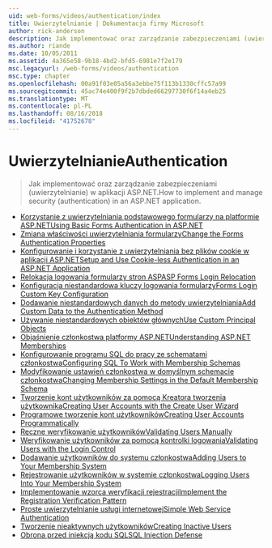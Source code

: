 ```yaml
---
uid: web-forms/videos/authentication/index
title: Uwierzytelnianie | Dokumentacja firmy Microsoft
author: rick-anderson
description: Jak implementować oraz zarządzanie zabezpieczeniami (uwierzytelnianie) w aplikacji ASP.NET.
ms.author: riande
ms.date: 10/05/2011
ms.assetid: 4a365e58-9b18-4bd2-bfd5-6981e7f2e179
msc.legacyurl: /web-forms/videos/authentication
msc.type: chapter
ms.openlocfilehash: 00a91f03e05a56a3ebbe75f113b1330cffc57a99
ms.sourcegitcommit: 45ac74e400f9f2b7dbded66297730f6f14a4eb25
ms.translationtype: MT
ms.contentlocale: pl-PL
ms.lasthandoff: 08/16/2018
ms.locfileid: "41752678"
---
```

<a name="authentication"></a><span data-ttu-id="be8b7-103">Uwierzytelnianie</span><span class="sxs-lookup"><span data-stu-id="be8b7-103">Authentication</span></span>
====================
> <span data-ttu-id="be8b7-104">Jak implementować oraz zarządzanie zabezpieczeniami (uwierzytelnianie) w aplikacji ASP.NET.</span><span class="sxs-lookup"><span data-stu-id="be8b7-104">How to implement and manage security (authentication) in an ASP.NET application.</span></span>


- [<span data-ttu-id="be8b7-105">Korzystanie z uwierzytelniania podstawowego formularzy na platformie ASP.NET</span><span class="sxs-lookup"><span data-stu-id="be8b7-105">Using Basic Forms Authentication in ASP.NET</span></span>](using-basic-forms-authentication-in-aspnet.md)
- [<span data-ttu-id="be8b7-106">Zmiana właściwości uwierzytelniania formularzy</span><span class="sxs-lookup"><span data-stu-id="be8b7-106">Change the Forms Authentication Properties</span></span>](how-to-change-the-forms-authentication-properties.md)
- [<span data-ttu-id="be8b7-107">Konfigurowanie i korzystanie z uwierzytelniania bez plików cookie w aplikacji ASP.NET</span><span class="sxs-lookup"><span data-stu-id="be8b7-107">Setup and Use Cookie-less Authentication in an ASP.NET Application</span></span>](how-to-setup-and-use-cookie-less-authentication-in-an-aspnet-application.md)
- [<span data-ttu-id="be8b7-108">Relokacja logowania formularzy stron ASP</span><span class="sxs-lookup"><span data-stu-id="be8b7-108">ASP Forms Login Relocation</span></span>](asp-forms-login-relocation.md)
- [<span data-ttu-id="be8b7-109">Konfiguracja niestandardowa kluczy logowania formularzy</span><span class="sxs-lookup"><span data-stu-id="be8b7-109">Forms Login Custom Key Configuration</span></span>](forms-login-custom-key-configuration.md)
- [<span data-ttu-id="be8b7-110">Dodawanie niestandardowych danych do metody uwierzytelniania</span><span class="sxs-lookup"><span data-stu-id="be8b7-110">Add Custom Data to the Authentication Method</span></span>](add-custom-data-to-the-authentication-method.md)
- [<span data-ttu-id="be8b7-111">Używanie niestandardowych obiektów głównych</span><span class="sxs-lookup"><span data-stu-id="be8b7-111">Use Custom Principal Objects</span></span>](use-custom-principal-objects.md)
- [<span data-ttu-id="be8b7-112">Objaśnienie członkostwa platformy ASP.NET</span><span class="sxs-lookup"><span data-stu-id="be8b7-112">Understanding ASP.NET Memberships</span></span>](understanding-aspnet-memberships.md)
- [<span data-ttu-id="be8b7-113">Konfigurowanie programu SQL do pracy ze schematami członkostwa</span><span class="sxs-lookup"><span data-stu-id="be8b7-113">Configuring SQL To Work with Membership Schemas</span></span>](configuring-sql-to-work-with-membership-schemas.md)
- [<span data-ttu-id="be8b7-114">Modyfikowanie ustawień członkostwa w domyślnym schemacie członkostwa</span><span class="sxs-lookup"><span data-stu-id="be8b7-114">Changing Membership Settings in the Default Membership Schema</span></span>](changing-membership-settings-in-the-default-membership-schema.md)
- [<span data-ttu-id="be8b7-115">Tworzenie kont użytkowników za pomocą Kreatora tworzenia użytkownika</span><span class="sxs-lookup"><span data-stu-id="be8b7-115">Creating User Accounts with the Create User Wizard</span></span>](creating-user-accounts-with-the-create-user-wizard.md)
- [<span data-ttu-id="be8b7-116">Programowe tworzenie kont użytkowników</span><span class="sxs-lookup"><span data-stu-id="be8b7-116">Creating User Accounts Programmatically</span></span>](creating-user-accounts-programmatically.md)
- [<span data-ttu-id="be8b7-117">Ręczne weryfikowanie użytkowników</span><span class="sxs-lookup"><span data-stu-id="be8b7-117">Validating Users Manually</span></span>](validating-users-manually.md)
- [<span data-ttu-id="be8b7-118">Weryfikowanie użytkowników za pomocą kontrolki logowania</span><span class="sxs-lookup"><span data-stu-id="be8b7-118">Validating Users with the Login Control</span></span>](validating-users-with-the-login-control.md)
- [<span data-ttu-id="be8b7-119">Dodawanie użytkowników do systemu członkostwa</span><span class="sxs-lookup"><span data-stu-id="be8b7-119">Adding Users to Your Membership System</span></span>](adding-users-to-your-membership-system.md)
- [<span data-ttu-id="be8b7-120">Rejestrowanie użytkowników w systemie członkostwa</span><span class="sxs-lookup"><span data-stu-id="be8b7-120">Logging Users Into Your Membership System</span></span>](logging-users-into-your-membership-system.md)
- [<span data-ttu-id="be8b7-121">Implementowanie wzorca weryfikacji rejestracji</span><span class="sxs-lookup"><span data-stu-id="be8b7-121">Implement the Registration Verification Pattern</span></span>](implement-the-registration-verification-pattern.md)
- [<span data-ttu-id="be8b7-122">Proste uwierzytelnianie usługi internetowej</span><span class="sxs-lookup"><span data-stu-id="be8b7-122">Simple Web Service Authentication</span></span>](simple-web-service-authentication.md)
- [<span data-ttu-id="be8b7-123">Tworzenie nieaktywnych użytkowników</span><span class="sxs-lookup"><span data-stu-id="be8b7-123">Creating Inactive Users</span></span>](creating-inactive-users.md)
- [<span data-ttu-id="be8b7-124">Obrona przed iniekcją kodu SQL</span><span class="sxs-lookup"><span data-stu-id="be8b7-124">SQL Injection Defense</span></span>](sql-injection-defense.md)
